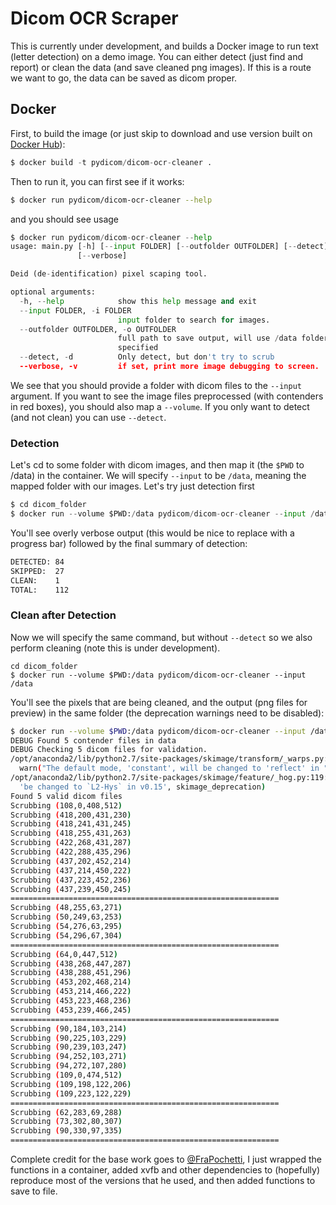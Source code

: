 # Dicom OCR Scraper

This is currently under development, and builds a Docker image to run text 
(letter detection) on a demo image. You can either detect (just find and report) 
or clean the data (and save cleaned png images). If this is a route we want to go, 
the data can be saved as dicom proper.

## Docker
First, to build the image (or just skip to download and use version built on 
[Docker Hub](https://hub.docker.com/r/pydicom/dicom-ocr-cleaner/)):

```python
$ docker build -t pydicom/dicom-ocr-cleaner .
```

Then to run it, you can first see if it works:

```bash
$ docker run pydicom/dicom-ocr-cleaner --help
```

and you should see usage

```python
$ docker run pydicom/dicom-ocr-cleaner --help
usage: main.py [-h] [--input FOLDER] [--outfolder OUTFOLDER] [--detect]
               [--verbose]

Deid (de-identification) pixel scaping tool.

optional arguments:
  -h, --help            show this help message and exit
  --input FOLDER, -i FOLDER
                        input folder to search for images.
  --outfolder OUTFOLDER, -o OUTFOLDER
                        full path to save output, will use /data folder if not
                        specified
  --detect, -d          Only detect, but don't try to scrub
  --verbose, -v         if set, print more image debugging to screen.
```

We see that you should provide a folder with dicom files to the `--input` argument. 
If you want to see the image files preprocessed (with contenders in red boxes), 
you should also map a `--volume`. If you only want to detect (and not clean) 
you can use `--detect`.

### Detection
Let's cd to some folder with dicom images, and then map it (the `$PWD` to /data) 
in the container. We will specify `--input` to be `/data`, meaning the mapped 
folder with our images. Let's try just detection first

```python
$ cd dicom_folder
$ docker run --volume $PWD:/data pydicom/dicom-ocr-cleaner --input /data --detect
``` 

You'll see overly verbose output (this would be nice to replace with a progress bar) 
followed by the final summary of detection:

```bash
DETECTED: 84
SKIPPED:  27
CLEAN:    1
TOTAL:    112
```

### Clean after Detection
Now we will specify the same command, but without `--detect` so we also perform cleaning (note this is under development).

```
cd dicom_folder
$ docker run --volume $PWD:/data pydicom/dicom-ocr-cleaner --input /data
``` 

You'll see the pixels that are being cleaned, and the output (png files for preview) in the same folder (the deprecation warnings need to be disabled):

```bash
$ docker run --volume $PWD:/data pydicom/dicom-ocr-cleaner --input /data
DEBUG Found 5 contender files in data
DEBUG Checking 5 dicom files for validation.
/opt/anaconda2/lib/python2.7/site-packages/skimage/transform/_warps.py:84: UserWarning: The default mode, 'constant', will be changed to 'reflect' in skimage 0.15.
  warn("The default mode, 'constant', will be changed to 'reflect' in "
/opt/anaconda2/lib/python2.7/site-packages/skimage/feature/_hog.py:119: skimage_deprecation: Default value of `block_norm`==`L1` is deprecated and will be changed to `L2-Hys` in v0.15
  'be changed to `L2-Hys` in v0.15', skimage_deprecation)
Found 5 valid dicom files
Scrubbing (108,0,408,512)
Scrubbing (418,200,431,230)
Scrubbing (418,241,431,245)
Scrubbing (418,255,431,263)
Scrubbing (422,268,431,287)
Scrubbing (422,288,435,296)
Scrubbing (437,202,452,214)
Scrubbing (437,214,450,222)
Scrubbing (437,223,452,236)
Scrubbing (437,239,450,245)
============================================================
Scrubbing (48,255,63,271)
Scrubbing (50,249,63,253)
Scrubbing (54,276,63,295)
Scrubbing (54,296,67,304)
============================================================
Scrubbing (64,0,447,512)
Scrubbing (438,268,447,287)
Scrubbing (438,288,451,296)
Scrubbing (453,202,468,214)
Scrubbing (453,214,466,222)
Scrubbing (453,223,468,236)
Scrubbing (453,239,466,245)
============================================================
Scrubbing (90,184,103,214)
Scrubbing (90,225,103,229)
Scrubbing (90,239,103,247)
Scrubbing (94,252,103,271)
Scrubbing (94,272,107,280)
Scrubbing (109,0,474,512)
Scrubbing (109,198,122,206)
Scrubbing (109,223,122,229)
============================================================
Scrubbing (62,283,69,288)
Scrubbing (73,302,80,307)
Scrubbing (90,330,97,335)
============================================================
```


Complete credit for the base work goes to [@FraPochetti](http://francescopochetti.com/portfoliodata-science-machine-learning/), I just wrapped the functions in a container, added xvfb and other dependencies to (hopefully) reproduce most of the versions that he used, and then added functions to save to file.
